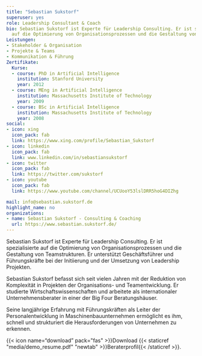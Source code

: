 ```yaml
---
title: "Sebastian Sukstorf"
superuser: yes
role: Leadership Consultant & Coach
bio: Sebastian Sukstorf ist Experte für Leadership Consulting. Er ist spezialisierte
  auf die Optimierung von Organisationsprozessen und die Gestaltung von Teamstrukturen.
Leistungen:
- Stakeholder & Organisation
- Projekte & Teams
- Kommunikation & Führung
Zertifikate:
  Kurse:
  - course: PhD in Artificial Intelligence
    institution: Stanford University
    year: 2012
  - course: MEng in Artificial Intelligence
    institution: Massachusetts Institute of Technology
    year: 2009
  - course: BSc in Artificial Intelligence
    institution: Massachusetts Institute of Technology
    year: 2008
social:
- icon: xing
  icon_pack: fab
  link: https://www.xing.com/profile/Sebastian_Sukstorf
- icon: linkedin
  icon_pack: fab
  link: www.linkedin.com/in/sebastiansukstorf
- icon: twitter
  icon_pack: fab
  link: https://twitter.com/sukstorf
- icon: youtube
  icon_pack: fab
  link: https://www.youtube.com/channel/UCUooY53lslDRR5hoG4DIZhg

mail: info@sebastian.sukstorf.de
highlight_name: no
organizations:
- name: Sebastian Sukstorf - Consulting & Coaching
  url: https://www.sebastian.sukstorf.de/
---
```


Sebastian Sukstorf ist Experte für Leadership Consulting. Er ist spezialisierte auf die Optimierung von Organisationsprozessen und die Gestaltung von Teamstrukturen. Er unterstützt Geschäftsführer und Führungskräfte bei der Initiierung und der Umsetzung von Leadership Projekten.

Sebastian Sukstorf befasst sich seit vielen Jahren mit der Reduktion von Komplexität in Projekten der Organisations- und Teamentwicklung. Er studierte Wirtschaftswissenschaften und arbeitete als internationaler Unternehmensberater in einer der Big Four Beratungshäuser.

Seine langjährige Erfahrung mit Führungskräften als Leiter der Personalentwicklung in Maschinenbauunternehmen ermöglicht es ihm, schnell und strukturiert die Herausforderungen von Unternehmen zu erkennen.

{{< icon name=“download” pack="fas" >}}Download {{< staticref "media/demo_resume.pdf" "newtab" >}}Beraterprofil{{< /staticref >}}.
